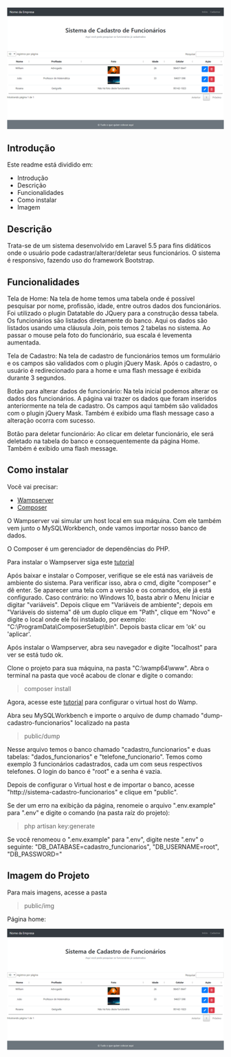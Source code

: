 ![](public/img/home.png)

## Introdução

Este readme está dividido em:

- Introdução
- Descrição
- Funcionalidades
- Como instalar
- Imagem

## Descrição

Trata-se de um sistema desenvolvido em Laravel 5.5 para fins didáticos onde o usuário pode cadastrar/alterar/deletar seus funcionários. O sistema é responsivo, fazendo uso do framework Bootstrap.

## Funcionalidades

Tela de Home:
  Na tela de home temos uma tabela onde é possível pesquisar por nome, profissão, idade, entre outros dados dos funcionários. Foi utilizado o plugin Datatable do JQuery para a construção dessa tabela. Os funcionários são listados diretamente do banco. Aqui os dados são listados usando uma cláusula Join, pois temos 2 tabelas no sistema. Ao passar o mouse pela foto do funcionário, sua escala é levementa aumentada.

Tela de Cadastro:
  Na tela de cadastro de funcionários temos um formulário e os campos são validados com o plugin jQuery Mask. Após o cadastro, o usuário é redirecionado para a home e uma flash message é exibida durante 3 segundos.

Botão para alterar dados de funcionário:
  Na tela inicial podemos alterar os dados dos funcionários. A página vai trazer os dados que foram inseridos anteriormente na tela de cadastro. Os campos aqui também são validados com o plugin jQuery Mask. Também é exibido uma flash message caso a alteração ocorra com sucesso.

Botão para deletar funcionário:
  Ao clicar em deletar funcionário, ele será deletado na tabela do banco e consequentemente da página Home. Também é exibido uma flash message.

## Como instalar

Você vai precisar:
- [Wampserver](https://www.wampserver.com/en/)
- [Composer](https://getcomposer.org/)

O Wampserver vai simular um host local em sua máquina. Com ele também vem junto o MySQLWorkbench, onde vamos importar nosso banco de dados.

O Composer é um gerenciador de dependências do PHP.

Para instalar o Wampserver siga este [tutorial](https://www.devmedia.com.br/instalacao-do-wampserver/25871)

Após baixar e instalar o Composer, verifique se ele está nas variáveis de ambiente do sistema. Para verificar isso, abra o cmd, digite "composer" e dê enter. Se aparecer uma tela com a versão e os comandos, ele já está configurado. Caso contrário: no Windows 10, basta abrir o Menu Iniciar e digitar "variáveis". Depois clique em "Variáveis de ambiente"; depois em "Variáveis do sistema" dê um duplo clique em "Path", clique em "Novo" e digite o local onde ele foi instalado, por exemplo: "C:\ProgramData\ComposerSetup\bin". Depois basta clicar em 'ok' ou 'aplicar'.

Após instalar o Wampserver, abra seu navegador e digite "localhost" para ver se está tudo ok.

Clone o projeto para sua máquina, na pasta "C:\wamp64\www". Abra o terminal na pasta que você acabou de clonar e digite o comando:
> composer install


Agora, acesse este [tutorial](https://www.visualdicas.com.br/index.php/tools/web-server/4-como-alterar-um-servidor-virtual-wamp-server) para configurar o virtual host do Wamp.

Abra seu MySQLWorkbench e importe o arquivo de dump chamado "dump-cadastro-funcionarios" localizado na pasta
> public/dump


Nesse arquivo temos o banco chamado "cadastro_funcionarios" e duas tabelas: "dados_funcionarios" e "telefone_funcionario". Temos como exemplo 3 funcionários cadastrados, cada um com seus respectivos telefones. O login do banco é "root" e a senha é vazia.

Depois de configurar o Virtual host e de importar o banco, acesse "http://sistema-cadastro-funcionarios" e clique em "public".

Se der um erro na exibição da página, renomeie o arquivo ".env.example" para ".env" e digite o comando (na pasta raíz do projeto):
> php artisan key:generate


Se você renomeou o ".env.example" para ".env", digite neste ".env" o seguinte: "DB_DATABASE=cadastro_funcionarios", "DB_USERNAME=root", "DB_PASSWORD="

## Imagem do Projeto

Para mais imagens, acesse a pasta
> public/img

Página home:

![](public/img/home.png)
